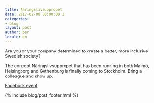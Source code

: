 ```yaml
---
title: Näringslivsuppropet
date: 2017-02-08 00:00:00 Z
categories:
- blog
layout: post
author: per
locale: en
---
```


Are you or your company determined to create a better, more inclusive Swedish society?

The concept Näringslivsuppropet that has been running in both Malmö, Helsingborg and Gothenburg is finally coming to Stockholm. Bring a colleague and show up.

[Facebook event](https://www.facebook.com/events/854675958006560/).

{% include blog/post_footer.html %}
